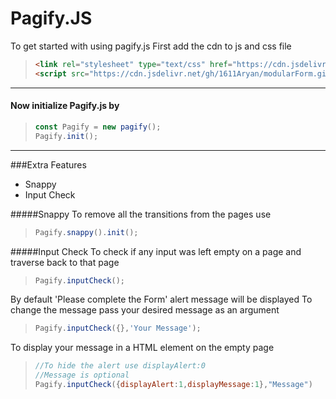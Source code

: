 # Pagify.JS

To get started with using pagify.js
First add the cdn to js and css file

> ```HTML
> <link rel="stylesheet" type="text/css" href="https://cdn.jsdelivr.net/gh/1611Aryan/modularForm.github.io/CSS/pagify.css">
> <script src="https://cdn.jsdelivr.net/gh/1611Aryan/modularForm.github.io/JS/pagify.js"></script>
> ```

---

#### Now initialize Pagify.js by

> ```JAVASCRIPT
> const Pagify = new pagify();
> Pagify.init();
> ```

---

###Extra Features

- Snappy
- Input Check

#####Snappy
To remove all the transitions from the pages use

> ```JAVASCRIPT
> Pagify.snappy().init();
> ```

#####Input Check
To check if any input was left empty on a page and traverse back to that page

> ```JAVASCRIPT
> Pagify.inputCheck();
> ```

By default 'Please complete the Form' alert message will be displayed
To change the message pass your desired message as an argument

> ```JAVASCRIPT
> Pagify.inputCheck({},'Your Message');
> ```

To display your message in a HTML element on the empty page

> ```JAVASCRIPT
> //To hide the alert use displayAlert:0
> //Message is optional
> Pagify.inputCheck({displayAlert:1,displayMessage:1},"Message")
> ```
